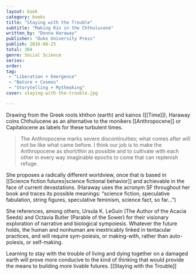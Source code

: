 ```yaml
---
layout: book
category: books
title: "Staying with the Trouble"
subtitle: "Making Kin in the Chthulucene"
written_by: "Donna Haraway"
publisher: "Duke University Press"
publish: 2016-08-25
total: 304
genre: Social Science
series:
order:
tag: 
 - "Liberation + Emergence"
 - "Nature + Cosmos"
 - "Storytelling + Mythmaking"
cover: staying-with-the-trouble.jpg

---
```


Drawing from the Greek roots khthon (earth) and kainos ([[Time]]), Haraway coins Chthulucene as an alternative to the monikers [[Anthropocene]] or Capitalocene as labels for these turbulent times. 

> The Anthropocene marks severe discontinuities; what comes after will not be like what came before. I think our job is to make the Anthropocene as short/thin as possible and to cultivate with each other in every way imaginable epochs to come that can replenish refuge.

She proposes a radically different worldview, once that is based in [[Science fiction futures|science fictional behavior]] and achievable in the face of current devastations. (Haraway uses the acronym SF throughout her book and traces its possible meanings: “science fiction, speculative fabulation, string figures, speculative feminism, science fact, so far…”)

She references, among others, Ursula K. LeGuin (The Author of the Acacia Seeds) and Octavia Butler (Parable of the Sower) for their visionary exploration of narrative and biological sympoiesis. Whatever the future holds, the human and nonhuman are inextricably linked in tentacular practices, and will require sym-poiesis, or making-with, rather than auto-poiesis, or self-making.

Learning to stay with the trouble of living and dying together on a damaged earth will prove more conducive to the kind of thinking that would provide the means to building more livable futures. [[Staying with the Trouble]]

